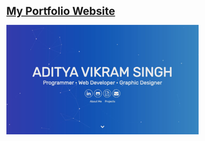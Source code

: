# <a href="https://febonch.com" target="_blank">My Portfolio Website</a>


![Portfolio Website](https://raw.githubusercontent.com/AVS1508/My-Alternate-Portfolio-Website/master/My-Alternate-Portfolio-Website.jpg)